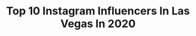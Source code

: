 ---
title: Top 10 Instagram Influencers In Las Vegas In 2020
description: >-
  Find top Instagram influencers in Las Vegas in 2020. Most popular hashtags: #ad #selfportrait #ccc #maxpowered.
platform: Instagram
profiles:
  - username: "marisalopek"
    fullname: >-
      Marisa Salopek
    location: "United States"
    followers: 2168
    engagement: 2402
    commentsToLikes: 0.150666
    id: ck6tz8fwm87uw0j71jun4mius
    verified: false
    hashtags: ""
  - username: "misslovelacee"
    fullname: >-
      𝔸𝕤𝕙𝕝𝕖𝕪 Mf 𝕃𝕠𝕧𝕖𝕝𝕒𝕔𝕖 🍒
    location: "United States"
    followers: 578382
    engagement: 3854
    commentsToLikes: 0.025395
    id: ck0w395hfs7my0i19zewh7f6b
    verified: false
    hashtags: ""
  - username: "ivajorg"
    fullname: >-
      IVANA JORGENSEN
    location: "United States"
    followers: 43367
    engagement: 617
    commentsToLikes: 0.086143
    id: ck0tsyyy00ijv0i19khbfw1d5
    verified: false
    hashtags: "#logitech, #docmartens, #matissefootwear, #logitechpebble"
  - username: "drea"
    fullname: >-
      Andrea Bergeron
    location: "United States"
    followers: 305562
    engagement: 897
    commentsToLikes: 0.026721
    id: ck5zkuuknk7840i14eoxolu4w
    verified: false
    hashtags: "#miamibeach, #valentines, #miami"
  - username: "thaboykee_3"
    fullname: >-
      Keelan Doss
    location: "United States"
    followers: 44642
    engagement: 1516
    commentsToLikes: 0.039376
    id: ck13adbv5ptr00i19j5ylujt0
    verified: true
    hashtags: "#raidernation, #tonytoetap, #trainingcamp2019, #89"
  - username: "bjaymakeup"
    fullname: >-
      Brittany Jay
    location: "United States"
    followers: 10300
    engagement: 1041
    commentsToLikes: 0.074504
    id: ck0twhpc6ffic0i198bl6rih8
    verified: false
    hashtags: "#unleashyourinnerartist, #nationallashday"
  - username: "euroz_"
    fullname: >-
      EuroZ
    location: "United States"
    followers: 20044
    engagement: 646
    commentsToLikes: 0.063768
    id: ck8sxiw0yhk8v0j787ji79o9e
    verified: false
    hashtags: "#ccc, #dontforgetthez"
  - username: "derique.hanche"
    fullname: >-
      (Deríque Hanché Photography)
    location: "United States"
    followers: 16364
    engagement: 580
    commentsToLikes: 0.208583
    id: ck5btwugfgr080i116jp5vf34
    verified: false
    hashtags: ""
  - username: "aaijai"
    fullname: >-
      AJ Montgomery
    location: "United States"
    followers: 8587
    engagement: 1284
    commentsToLikes: 0.040362
    id: ck6u7d2zfkt6r0j716onwjy4m
    verified: false
    hashtags: "#china, #windowgaze, #priorities, #buildit"
  - username: "danielleperea"
    fullname: >-
      DANIELLE PEREA
    location: "United States"
    followers: 8304
    engagement: 936
    commentsToLikes: 0.108272
    id: ck6u4omih4x640j716f8b1ec1
    verified: false
    hashtags: "#livingthegoodlife, #skagenpartner, #hoptimist, #vegaspayitforward"
---
